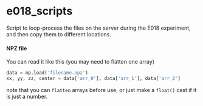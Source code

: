 # e018_scripts

Script to loop-process the files on the server during the E018 experiment, and then copy them to different locations.


#### NPZ file
You can read it like this (you may need to flatten one array)

```python
data = np.load('filename.npz')
xx, yy, zz, center = data['arr_0'], data['arr_1'], data['arr_2']
```

note that you can `flatten` arrays before use, or just make a `float()` cast if it is just a number.

